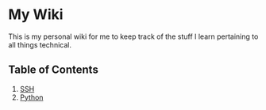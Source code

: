 # My Wiki

This is my personal wiki for me to keep track of the stuff I learn pertaining to all things technical.

## Table of Contents

1. [SSH](./wiki-pages/ssh/README.md)
2. [Python](./wiki-pages/ssh/README.md)
